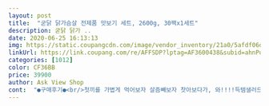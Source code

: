 ```yaml
---
layout: post 
title:  "굳닭 닭가슴살 전제품 맛보기 세트, 2600g, 30팩x1세트" 
description: 굳닭 닭가 ..
date: 2020-06-25 16:13:13 
img: https://static.coupangcdn.com/image/vendor_inventory/21a0/5afdf06dd4ae4b16d0c02dbc219ee3d15d6c1d6a5166b8d4d4c6ce78d45a.jpg 
linkUrl: https://link.coupang.com/re/AFFSDP?lptag=AF3600438&subid=ahnPublicAsk&pageKey=1704154295&itemId=2900059279&vendorItemId=70889030117&traceid=V0-113-beae65e928a299d0 
categories: [1012] 
color: CF36BB 
price: 39900 
author: Ask View Shop 
cont:  "●구매후기●<br/>첫끼를 가볍게 먹어보자 살즘빼보자 찻아보다가, 와!!!!득템샐러드해서 머거봤는데 진짜 포만감과 맛을 얻었네요 이것저것 요리해먹을 생각에 웃음나네용ㅋㅋ<br/>" 
---
```

